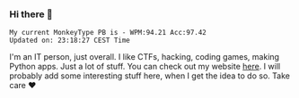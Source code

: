 ### Hi there 👋
<!-- PB START -->
```
My current MonkeyType PB is - WPM:94.21 Acc:97.42
Updated on: 23:18:27 CEST Time
```
<!-- PB END -->
I'm an IT person, just overall. I like CTFs, hacking, coding games, making Python apps. Just a lot of stuff.
You can check out my website [here](https://skill3472.github.io/).
I will probably add some interesting stuff here, when I get the idea to do so. Take care ❤️
